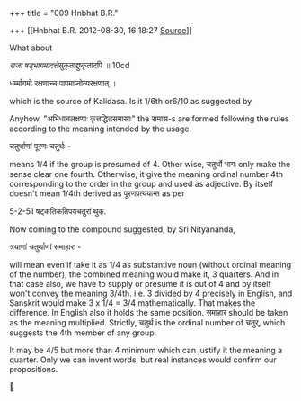 +++
title = "009 Hnbhat B.R."

+++
[[Hnbhat B.R.	2012-08-30, 16:18:27 [Source](https://groups.google.com/g/bvparishat/c/ildDc361FbU)]]



What about

  

*राजा षड्भागमादत्ते*सुकृताद्दुष्कृतादपि ॥ 10cd

धर्म्मागमो रक्षणाच्च पापमाप्नोत्यरक्षणात् ।  
  

which is the source of Kalidasa. Is it 1/6th or6/10 as suggested by

  

Anyhow, "अभिधानलक्षणाः कृत्तद्धितसमासाः" the समास-s are formed following the rules according to the meaning intended by the usage.

  

चतुर्थाणां पूरणः चतुर्थः -

means 1/4 if the group is presumed of 4. Other wise, चतुर्थो भागः only make the sense clear one fourth. Otherwise, it give the meaning ordinal number 4th corresponding to the order in the group and used as adjective. By itself doesn't mean 1/4th derived as पूरणप्रत्ययान्त as per

  

5-2-51 षट्कतिकतिपयचतुरां थुक्.

  

Now coming to the compound suggested, by Sri Nityananda,

  

त्रयाणां चतुर्थाणां समाहारः - 

  

  

  

will mean even if take it as 1/4 as substantive noun (without ordinal meaning of the number), the combined meaning would make it, 3 quarters. And in that case also, we have to supply or presume it is out of 4 and by itself won't convey the meaning 3/4th. i.e. 3 divided by 4 precisely
in English, and Sanskrit would make 3 x 1/4 = 3/4 mathematically. That makes the difference. In English also it holds the same position. समाहार should be taken as the meaning multiplied. Strictly, चतुर्थ is the ordinal number of चतुर्, which suggests the 4th member of any group.

  

It may be 4/5 but more than 4 minimum which can justify it the meaning a quarter. Only we can invent words, but real instances would confirm our propositions.



